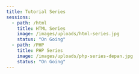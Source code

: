 ```yaml
---
title: Tutorial Series
sessions:
  - path: /html
    title: HTML Series
    image: /images/uploads/html-series.jpg
    status: "On Going"
  - path: /PHP
    title: PHP Series
    image: /images/uploads/php-series-depan.jpg
    status: "On Going"
---
```

